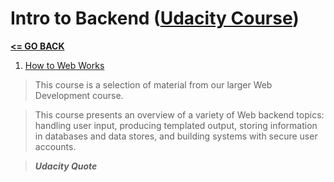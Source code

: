 # Intro to Backend ([Udacity Course](https://www.udacity.com/course/intro-to-backend--ud171))

[__<= GO BACK__](../README.md)

1. [How to Web Works](how_the_web_works/README.md)

> This course is a selection of material from our larger Web Development course.

> This course presents an overview of a variety of Web backend topics: handling user input, producing templated output, storing information in databases and data stores, and building systems with secure user accounts.

> *__Udacity Quote__*
